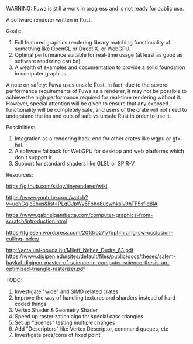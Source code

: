 WARNING: Fuwa is still a work in progress and is not ready for public use. 

A software renderer written in Rust.

Goals:
1. Full featured graphics rendering library matching functionality of something like OpenGL or Direct X, or WebGPU.
1. Optimal performance suitable for real-time usage (at least as good as software rendering can be).
1. A wealth of examples and documentation to provide a solid foundation in computer graphics.

A note on safety:
Fuwa uses unsafe Rust. In fact, due to the severe performance requirements of Fuwa as a renderer, it may not be possible to achieve the high performance required for real-time rendering without it. However, special attention will be given to ensure that any exposed functionality will be completely safe, and users of the crate will not need to understand the ins and outs of safe vs unsafe Rust in order to use it.

Possiblities:
1. Integration as a rendering back-end for other crates like wgpu or gfx-hal.
1. A software fallback for WebGPU for desktop and web platforms which don't support it.
1. Support for standard shaders like GLSL or SPIR-V.

Resources:

https://github.com/ssloy/tinyrenderer/wiki

https://www.youtube.com/watch?v=uehGqieEbus&list=PLqCJpWy5Fohe8ucwhksiv9hTF5sfid8lA

https://www.gabrielgambetta.com/computer-graphics-from-scratch/introduction.html

https://fgiesen.wordpress.com/2013/02/17/optimizing-sw-occlusion-culling-index/

http://acta.uni-obuda.hu/Mileff_Nehez_Dudra_63.pdf
https://www.digipen.edu/sites/default/files/public/docs/theses/salem-haykal-digipen-master-of-science-in-computer-science-thesis-an-optimized-triangle-rasterizer.pdf


TODO:
1. Investigate "wide" and SIMD related crates
1. Improve the way of handling textures and sharders instead of hard coded things
1. Vertex Shader & Geometry Shader
1. Speed up rasterization algo for special case triangles
1. Set up "Scenes" testing multiple changes
1. Add "Descriptors" like Vertex Descriptor, command queues, etc
1. Investigate pros/cons of fixed point